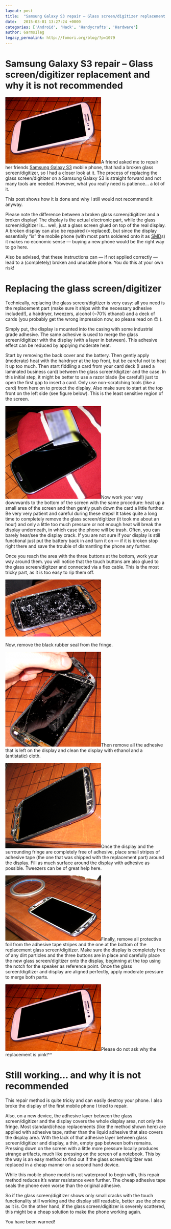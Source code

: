 ```yaml
---
layout: post
title:  "Samsung Galaxy S3 repair – Glass screen/digitizer replacement and why it is not recommended"
date:   2015-03-01 13:27:24 +0000
categories: ['Android', 'Hack', 'Handycrafts', 'Hardware']
author: 6arms1leg
legacy_permalink: http://fomori.org/blog/?p=1079
---
```



Samsung Galaxy S3 repair – Glass screen/digitizer replacement and why it is not recommended
===========================================================================================

[![Glass screen replaced](/assets/images/Cover-Glass-screen-replaced-300x208.png)](http://fomori.org/blog/wp-content/uploads/2015/03/Cover-Glass-screen-replaced.png)A friend asked me to repair her friends [Samsung Galaxy S3](https://en.wikipedia.org/wiki/Samsung_Galaxy_S_III "en.wikipedia.org - Samsung Galaxy S III") mobile phone, that had a broken glass screen/digitizer, so I had a closer look at it. The process of replacing the glass screen/digitizer on a Samsung Galaxy S3 is straight forward and not many tools are needed. However, what you really need is patience… a lot of it.

This post shows how it is done and why I still would not recommend it anyway.

Please note the difference between a broken glass screen/digitizer and a broken display! The display is the actual electronic part, while the glass screen/digitizer is… well, just a glass screen glued on top of the real display. A broken display can also be repaired (=replaced), but since the display essentially “is” the mobile phone (with most parts soldered onto it as [SMD](https://en.wikipedia.org/wiki/Surface-mount_technology "en.wikipedia.org - surface-mount device")s) it makes no economic sense — buying a new phone would be the right way to go here.

Also be advised, that these instructions can — if not applied correctly — lead to a (completely) broken and unusable phone. You do this at your own risk!

Replacing the glass screen/digitizer
====================================

Technically, replacing the glass screen/digitizer is very easy: all you need is the replacement part (make sure it ships with the necessary adhesive included!), a hairdryer, tweezers, alcohol (~70% ethanol) and a deck of cards (you probably get the wrong impression now, so please read on 😉 ).

Simply put, the display is mounted into the casing with some industrial grade adhesive. The same adhesive is used to merge the glass screen/digitizer with the display (with a layer in between). This adhesive effect can be reduced by applying moderate heat.

Start by removing the back cover and the battery. Then gently apply (moderate) heat with the hairdryer at the top front, but be careful not to heat it up too much. Then start fiddling a card from your card deck (I used a laminated business card) between the glass screen/digitzer and the case. In this initial step, it might be better to use a razor blade (be careful!) just to open the first gap to insert a card. Only use non-scratching tools (like a card) from here on to protect the display. Also make sure to start at the top front on the left side (see figure below). This is the least sensitive region of the screen.

[![Seperating glass screen from display](/assets/images/Seperating-glass-screen-from-display-300x290.png)](http://fomori.org/blog/wp-content/uploads/2015/03/Seperating-glass-screen-from-display.png)Now work your way downwards to the bottom of the screen with the same procedure: heat up a small area of the screen and then gently push down the card a little further. Be very very patient and careful during these steps! It takes quite a long time to completely remove the glass screen/digitizer (it took me about an hour) and only a little too much pressure or not enough heat will break the display underneath, in which case the phone will be trash. Often, you can barely hear/see the display crack. If you are not sure if your display is still functional just put the battery back in and turn it on — if it is broken stop right there and save the trouble of dismantling the phone any further.

Once you reach the area with the three buttons at the bottom, work your way around them. you will notice that the touch buttons are also glued to the glass screen/digitzer and connected via a flex cable. This is the most tricky part, as it is too easy to rip them off.

[![Glass screen removed](/assets/images/Glass-screen-removed-300x178.png)](http://fomori.org/blog/wp-content/uploads/2015/03/Glass-screen-removed.png)

Now, remove the black rubber seal from the fringe.

[![Removing rubber seal](/assets/images/Removing-rubber-seal-300x296.png)](http://fomori.org/blog/wp-content/uploads/2015/03/Removing-rubber-seal.png)Then remove all the adhesive that is left on the display and clean the display with ethanol and a (antistatic) cloth.

[![Cleaned](/assets/images/Cleaned-300x266.png)](http://fomori.org/blog/wp-content/uploads/2015/03/Cleaned.png)Once the display and the surrounding fringe are completely free of adhesive, place small stripes of adhesive tape (the one that was shipped with the replacement part) around the display. Fill as much surface around the display with adhesive as possible. Tweezers can be of great help here.

[![Adhesive tape applied](/assets/images/Adhesive-tape-applied-300x204.png)](http://fomori.org/blog/wp-content/uploads/2015/03/Adhesive-tape-applied.png)Finally, remove all protective foil from the adhesive tape stripes and the one at the bottom of the replacement glass screen/digitizer. Make sure the display is completely free of any dirt particles and the three buttons are in place and carefully place the new glass screen/digitizer onto the display, beginning at the top using the notch for the speaker as reference point. Once the glass screen/digitizer and display are aligned perfectly, apply moderate pressure to merge both parts.

[![Glass screen replaced](/assets/images/Cover-Glass-screen-replaced-300x208.png)](http://fomori.org/blog/wp-content/uploads/2015/03/Cover-Glass-screen-replaced.png)Please do not ask why the replacement is pink!^^

Still working… and why it is not recommended
============================================

This repair method is quite tricky and can easily destroy your phone. I also broke the display of the first mobile phone I tried to repair.

Also, on a new device, the adhesive layer between the glass screen/digitizer and the display covers the whole display area, not only the fringe. Most standard/cheap replacements (like the method shown here) are applied with adhesive tape, rather than the liquid adhesive that also covers the display area. With the lack of that adhesive layer between glass screen/digitizer and display, a thin, empty gap between both remains. Pressing down on the screen with a little more pressure locally produces strange artifacts, much like pressing on the screen of a notebook. This by the way is an easy method to find out if the glass screen/digitizer was replaced in a cheap manner on a second hand device.

While this mobile phone model is not waterproof to begin with, this repair method reduces it’s water resistance even further. The cheap adhesive tape seals the phone even worse than the original adhesive.

So if the glass screen/digitizer shows only small cracks with the touch functionality still working and the display still readable, better use the phone as it is. On the other hand, if the glass screen/digitizer is severely scattered, this might be a cheap solution to make the phone working again.

You have been warned!

  

	